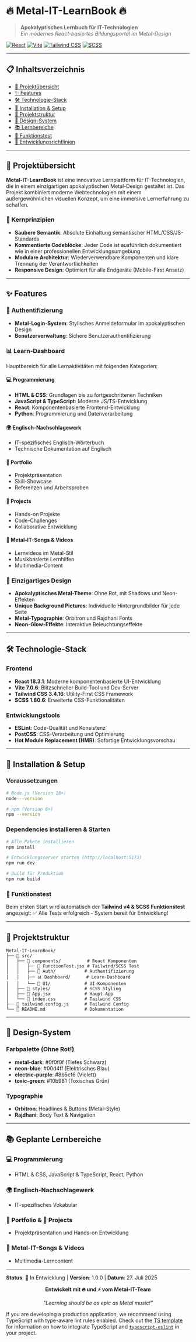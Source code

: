 # 🔥 Metal-IT-LearnBook 🔥

> **Apokalyptisches Lernbuch für IT-Technologien**  
> _Ein modernes React-basiertes Bildungsportal im Metal-Design_

[![React](https://img.shields.io/badge/React-18.3.1-61DAFB?style=for-the-badge&logo=react)](https://reactjs.org/)
[![Vite](https://img.shields.io/badge/Vite-7.0.6-646CFF?style=for-the-badge&logo=vite)](https://vitejs.dev/)
[![Tailwind CSS](https://img.shields.io/badge/Tailwind_CSS-3.4.16-38B2AC?style=for-the-badge&logo=tailwind-css)](https://tailwindcss.com/)
[![SCSS](https://img.shields.io/badge/SCSS-1.80.6-CC6699?style=for-the-badge&logo=sass)](https://sass-lang.com/)

---

## 📋 Inhaltsverzeichnis

- [🎯 Projektübersicht](#-projektübersicht)
- [✨ Features](#-features)
- [🛠️ Technologie-Stack](#️-technologie-stack)
- [🚀 Installation & Setup](#-installation--setup)
- [📁 Projektstruktur](#-projektstruktur)
- [🎨 Design-System](#-design-system)
- [📚 Lernbereiche](#-lernbereiche)
- [🧪 Funktionstest](#-funktionstest)
- [📖 Entwicklungsrichtlinien](#-entwicklungsrichtlinien)

---

## 🎯 Projektübersicht

**Metal-IT-LearnBook** ist eine innovative Lernplattform für IT-Technologien, die in einem einzigartigen apokalyptischen Metal-Design gestaltet ist. Das Projekt kombiniert moderne Webtechnologien mit einem außergewöhnlichen visuellen Konzept, um eine immersive Lernerfahrung zu schaffen.

### 🌟 Kernprinzipien

- **Saubere Semantik**: Absolute Einhaltung semantischer HTML/CSS/JS-Standards
- **Kommentierte Codeblöcke**: Jeder Code ist ausführlich dokumentiert wie in einer professionellen Entwicklungsumgebung
- **Modulare Architektur**: Wiederverwendbare Komponenten und klare Trennung der Verantwortlichkeiten
- **Responsive Design**: Optimiert für alle Endgeräte (Mobile-First Ansatz)

---

## ✨ Features

### 🔐 Authentifizierung

- **Metal-Login-System**: Stylisches Anmeldeformular im apokalyptischen Design
- **Benutzerverwaltung**: Sichere Benutzerauthentifizierung

### 📊 Learn-Dashboard

Hauptbereich für alle Lernaktivitäten mit folgenden Kategorien:

#### 💻 Programmierung

- **HTML & CSS**: Grundlagen bis zu fortgeschrittenen Techniken
- **JavaScript & TypeScript**: Moderne JS/TS-Entwicklung
- **React**: Komponentenbasierte Frontend-Entwicklung
- **Python**: Programmierung und Datenverarbeitung

#### 🌍 Englisch-Nachschlagewerk

- IT-spezifisches Englisch-Wörterbuch
- Technische Dokumentation auf Englisch

#### 💼 Portfolio

- Projektpräsentation
- Skill-Showcase
- Referenzen und Arbeitsproben

#### 🚀 Projects

- Hands-on Projekte
- Code-Challenges
- Kollaborative Entwicklung

#### 🎵 Metal-IT-Songs & Videos

- Lernvideos im Metal-Stil
- Musikbasierte Lernhilfen
- Multimedia-Content

### 🎨 Einzigartiges Design

- **Apokalyptisches Metal-Theme**: Ohne Rot, mit Shadows und Neon-Effekten
- **Unique Background Pictures**: Individuelle Hintergrundbilder für jede Seite
- **Metal-Typographie**: Orbitron und Rajdhani Fonts
- **Neon-Glow-Effekte**: Interaktive Beleuchtungseffekte

---

## 🛠️ Technologie-Stack

### Frontend

- **React 18.3.1**: Moderne komponentenbasierte UI-Entwicklung
- **Vite 7.0.6**: Blitzschneller Build-Tool und Dev-Server
- **Tailwind CSS 3.4.16**: Utility-First CSS Framework
- **SCSS 1.80.6**: Erweiterte CSS-Funktionalitäten

### Entwicklungstools

- **ESLint**: Code-Qualität und Konsistenz
- **PostCSS**: CSS-Verarbeitung und Optimierung
- **Hot Module Replacement (HMR)**: Sofortige Entwicklungsvorschau

---

## 🚀 Installation & Setup

### Voraussetzungen

```bash
# Node.js (Version 18+)
node --version

# npm (Version 8+)
npm --version
```

### Dependencies installieren & Starten

```bash
# Alle Pakete installieren
npm install

# Entwicklungsserver starten (http://localhost:5173)
npm run dev

# Build für Produktion
npm run build
```

### 🧪 Funktionstest

Beim ersten Start wird automatisch der **Tailwind v4 & SCSS Funktionstest** angezeigt:
✅ Alle Tests erfolgreich - System bereit für Entwicklung!

---

## 📁 Projektstruktur

```
Metal-IT-LearnBook/
├── 📁 src/
│   ├── 📁 components/          # React Komponenten
│   │   ├── 🧪 FunctionTest.jsx # Tailwind/SCSS Test
│   │   ├── 🔐 Auth/           # Authentifizierung
│   │   ├── 📊 Dashboard/      # Learn-Dashboard
│   │   └── 🎨 UI/             # UI-Komponenten
│   ├── 📁 styles/             # SCSS Styling
│   ├── 📄 App.jsx             # Haupt-App
│   └── 📄 index.css           # Tailwind CSS
├── 📄 tailwind.config.js      # Tailwind Config
└── 📄 README.md               # Dokumentation
```

---

## 🎨 Design-System

### Farbpalette (Ohne Rot!)

- **metal-dark**: #0f0f0f (Tiefes Schwarz)
- **neon-blue**: #00d4ff (Elektrisches Blau)
- **electric-purple**: #8b5cf6 (Violett)
- **toxic-green**: #10b981 (Toxisches Grün)

### Typographie

- **Orbitron**: Headlines & Buttons (Metal-Style)
- **Rajdhani**: Body Text & Navigation

---

## 📚 Geplante Lernbereiche

### 💻 Programmierung

- HTML & CSS, JavaScript & TypeScript, React, Python

### 🌍 Englisch-Nachschlagewerk

- IT-spezifisches Vokabular

### 💼 Portfolio & 🚀 Projects

- Projektpräsentation und Hands-on Entwicklung

### 🎵 Metal-IT-Songs & Videos

- Multimedia-Lerncontent

---

**Status**: 🚀 In Entwicklung | **Version**: 1.0.0 | **Datum**: 27. Juli 2025

<div align="center">
  <p><strong>Entwickelt mit 🔥 und ⚡ vom Metal-IT-Team</strong></p>
  <p><em>"Learning should be as epic as Metal music!"</em></p>
</div>

If you are developing a production application, we recommend using TypeScript with type-aware lint rules enabled. Check out the [TS template](https://github.com/vitejs/vite/tree/main/packages/create-vite/template-react-ts) for information on how to integrate TypeScript and [`typescript-eslint`](https://typescript-eslint.io) in your project.

